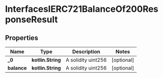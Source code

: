 
# InterfacesIERC721BalanceOf200ResponseResult

## Properties
Name | Type | Description | Notes
------------ | ------------- | ------------- | -------------
**_0** | **kotlin.String** | A solidity uint256 |  [optional]
**balance** | **kotlin.String** | A solidity uint256 |  [optional]




